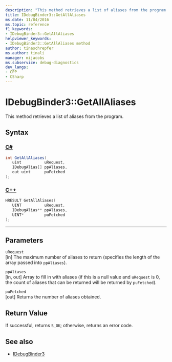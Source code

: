 ```yaml
---
description: "This method retrieves a list of aliases from the program."
title: IDebugBinder3::GetAllAliases
ms.date: 11/04/2016
ms.topic: reference
f1_keywords:
- IDebugBinder3::GetAllAliases
helpviewer_keywords:
- IDebugBinder3::GetAllAliases method
author: tinaschrepfer
ms.author: tinali
manager: mijacobs
ms.subservice: debug-diagnostics
dev_langs:
- CPP
- CSharp
---
```

# IDebugBinder3::GetAllAliases

This method retrieves a list of aliases from the program.

## Syntax

### [C#](#tab/csharp)
```csharp
int GetAllAliases(
   uint          uRequest,
   IDebugAlias[] ppAliases,
   out uint      puFetched
);
```
### [C++](#tab/cpp)
```cpp
HRESULT GetAllAliases(
   UINT          uRequest,
   IDebugAlias** ppAliases,
   UINT*         puFetched
);
```
---

## Parameters
`uRequest`\
[in] The maximum number of aliases to return (specifies the length of the array passed into `ppAliases`).

`ppAliases`\
[in, out] Array to fill in with aliases (if this is a null value and `uRequest` is 0, the count of aliases that can be returned will be returned by `puFetched`).

`puFetched`\
[out] Returns the number of aliases obtained.

## Return Value
 If successful, returns `S_OK`; otherwise, returns an error code.

## See also
- [IDebugBinder3](../../../extensibility/debugger/reference/idebugbinder3.md)
